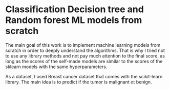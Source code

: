 # Classification Decision tree and Random forest ML models from scratch

The main goal of this work is to implement machine learning models from scratch in order to deeply understand the algorithms. That is why I tried not to use any library methods and not pay much attention to the final score, as long as the scores of the self-made models are similar to the scores of the sklearn models with the same hyperparameters.

As a dataset, I used Breast cancer dataset that comes with the scikit-learn library. The main idea is to predict if the tumor is malignant ot benign.
